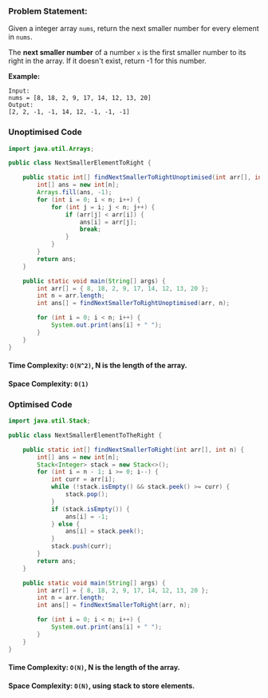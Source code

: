 ### Problem Statement:

Given a integer array `nums`, return the next smaller number for every element in `nums`.

The **next smaller number** of a number `x` is the first smaller number to its right in the array. If it doesn't exist, return -1 for this number.

**Example:**

```
Input:
nums = [8, 18, 2, 9, 17, 14, 12, 13, 20]
Output:
[2, 2, -1, -1, 14, 12, -1, -1, -1]
```

### Unoptimised Code

```java
import java.util.Arrays;

public class NextSmallerElementToRight {

    public static int[] findNextSmallerToRightUnoptimised(int arr[], int n) {
        int[] ans = new int[n];
        Arrays.fill(ans, -1);
        for (int i = 0; i < n; i++) {
            for (int j = i; j < n; j++) {
                if (arr[j] < arr[i]) {
                    ans[i] = arr[j];
                    break;
                }
            }
        }
        return ans;
    }

    public static void main(String[] args) {
        int arr[] = { 8, 18, 2, 9, 17, 14, 12, 13, 20 };
        int n = arr.length;
        int ans[] = findNextSmallerToRightUnoptimised(arr, n);

        for (int i = 0; i < n; i++) {
            System.out.print(ans[i] + " ");
        }
    }
}
```

#### Time Complexity: `O(N^2)`, N is the length of the array.

#### Space Complexity: `O(1)`

### Optimised Code

```java
import java.util.Stack;

public class NextSmallerElementToTheRight {

    public static int[] findNextSmallerToRight(int arr[], int n) {
        int[] ans = new int[n];
        Stack<Integer> stack = new Stack<>();
        for (int i = n - 1; i >= 0; i--) {
            int curr = arr[i];
            while (!stack.isEmpty() && stack.peek() >= curr) {
                stack.pop();
            }
            if (stack.isEmpty()) {
                ans[i] = -1;
            } else {
                ans[i] = stack.peek();
            }
            stack.push(curr);
        }
        return ans;
    }

    public static void main(String[] args) {
        int arr[] = { 8, 18, 2, 9, 17, 14, 12, 13, 20 };
        int n = arr.length;
        int ans[] = findNextSmallerToRight(arr, n);

        for (int i = 0; i < n; i++) {
            System.out.print(ans[i] + " ");
        }
    }
}
```

#### Time Complexity: `O(N)`, N is the length of the array.

#### Space Complexity: `O(N)`, using stack to store elements.
